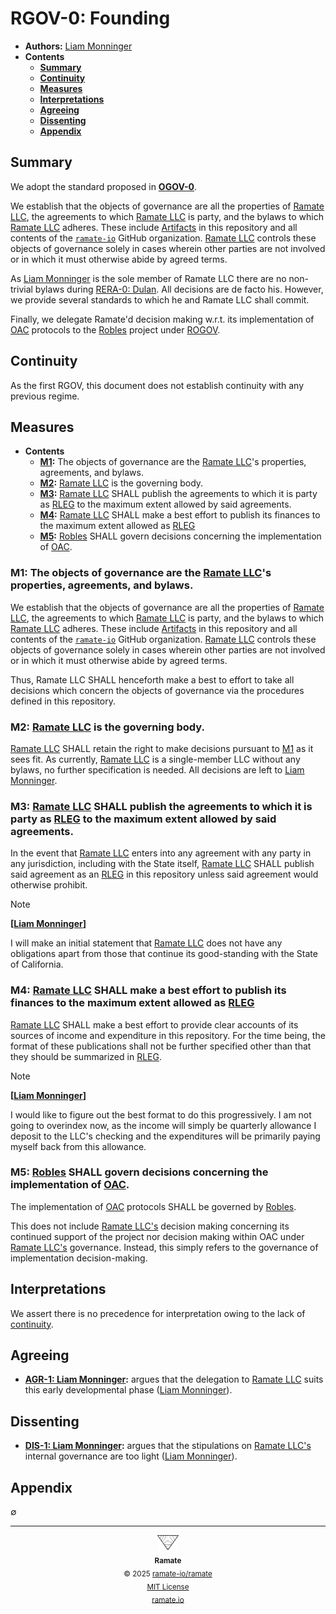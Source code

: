 # RGOV-0: Founding
- **Authors:** [Liam Monninger](mailto:liam@ramate.io)
- **Contents**
    - **[Summary](#summary)**
    - **[Continuity](#continuity)**
    - **[Measures](#measures)**
    - **[Interpretations](#interpretations)**
    - **[Agreeing](#agreeing)**
    - **[Dissenting](#dissenting)**
    - **[Appendix](#appendix)**

## Summary
We adopt the standard proposed in **[OGOV-0](https://github.com/ramate-io/oac/blob/main/ogov/oera-000-000-000-dulan/ogov-000-000-000/README.md)**.

We establish that the objects of governance are all the properties of [Ramate LLC](https://www.ramate.io), the agreements to which [Ramate LLC](https://www.ramate.io) is party, and the bylaws to which [Ramate LLC](https://www.ramate.io) adheres. These include [Artifacts](../../../rglo/rera-000-000-000-dulan/rglo-000-000-000-artifact/README.md) in this repository and all contents of the [`ramate-io`](https://github.com/ramate-io) GitHub organization. [Ramate LLC](https://www.ramate.io) controls these objects of governance solely in cases wherein other parties are not involved or in which it must otherwise abide by agreed terms.

As [Liam Monninger](mailto:liam@ramate.io) is the sole member of Ramate LLC there are no non-trivial bylaws during [RERA-0: Dulan](/rera/rera-000-000-000-dulan/README.md). All decisions are de facto his. However, we provide several standards to which he and Ramate LLC shall commit.

Finally, we delegate Ramate'd decision making w.r.t. its implementation of [OAC](https://github.com/ramate-io/oac) protocols to the [Robles](https://github.com/ramate-io/robles) project under [ROGOV](https://github.com/ramate-io/robles/tree/main/rogov).

## Continuity
As the first RGOV, this document does not establish continuity with any previous regime.

## Measures
- **Contents**
    - **[M1](#m1-the-objects-of-governance-are-the-ramate-llcs-properties-agreements-and-bylaws):** The objects of governance are the [Ramate LLC](https://www.ramate.io)'s properties, agreements, and bylaws.
    - **[M2](#m2-ramate-llc-is-the-governing-body):** [Ramate LLC](https://www.ramate.io) is the governing body.
    - **[M3](#m3-ramate-llc-shall-publish-the-agreements-to-which-it-is-party-as-rleg-to-the-maximum-extent-allowed-by-said-agreements):** [Ramate LLC](https://www.ramate.io) SHALL publish the agreements to which it is party as [RLEG](/rleg/) to the maximum extent allowed by said agreements.
    - **[M4](#m4-ramate-llc-shall-make-a-best-effort-to-publish-its-finances-to-the-maximum-extent-allowed-as-rleg):** [Ramate LLC](https://www.ramate.io) SHALL make a best effort to publish its finances to the maximum extent allowed as [RLEG](/rleg/)
    - **[M5](#m5-robles-shall-govern-decisions-concerning-the-implementation-of-oac):** [Robles](https://github.com/ramate-io/robles) SHALL govern decisions concerning the implementation of [OAC](https://www.ramate.io).

### M1: The objects of governance are the [Ramate LLC](https://www.ramate.io)'s properties, agreements, and bylaws.
We establish that the objects of governance are all the properties of [Ramate LLC](https://www.ramate.io), the agreements to which [Ramate LLC](https://www.ramate.io) is party, and the bylaws to which [Ramate LLC](https://www.ramate.io) adheres. These include [Artifacts](../../../rglo/rera-000-000-000-dulan/rglo-000-000-000-artifact/README.md) in this repository and all contents of the [`ramate-io`](https://github.com/ramate-io) GitHub organization. [Ramate LLC](https://www.ramate.io) controls these objects of governance solely in cases wherein other parties are not involved or in which it must otherwise abide by agreed terms.

Thus, Ramate LLC SHALL henceforth make a best to effort to take all decisions which concern the objects of governance via the procedures defined in this repository.

### M2: [Ramate LLC](https://www.ramate.io) is the governing body.
[Ramate LLC](https://www.ramate.io) SHALL retain the right to make decisions pursuant to [M1](#m1-artifacts-are-the-objects-of-governance) as it sees fit. As currently, [Ramate LLC](https://www.ramate.io) is a single-member LLC without any bylaws, no further specification is needed. All decisions are left to [Liam Monninger](mailto:liam@ramate.io).

### M3: [Ramate LLC](https://www.ramate.io) SHALL publish the agreements to which it is party as [RLEG](/rleg/) to the maximum extent allowed by said agreements.
In the event that [Ramate LLC](https://www.ramate.io) enters into any agreement with any party in any jurisdiction, including with the State itself, [Ramate LLC](https://www.ramate.io) SHALL  publish said agreement as an [RLEG](/rleg/) in this repository unless said agreement would otherwise prohibit.

> [!NOTE]
> **[[Liam Monninger](mailto:liam@ramate.io)]**
>
> I will make an initial statement that [Ramate LLC](https://www.ramate.io) does not have any obligations apart from those that continue its good-standing with the State of California.

### M4: [Ramate LLC](https://www.ramate.io) SHALL make a best effort to publish its finances to the maximum extent allowed as [RLEG](/rleg/)
[Ramate LLC](https://www.ramate.io) SHALL make a best effort to provide clear accounts of its sources of income and expenditure in this repository. For the time being, the format of these publications shall not be further specified other than that they should be summarized in [RLEG](/rleg/).

> [!NOTE]
> **[[Liam Monninger](mailto:liam@ramate.io)]**
>
> I would like to figure out the best format to do this progressively. I am not going to overindex now, as the income will simply be quarterly allowance I deposit to the LLC's checking and the expenditures will be primarily paying myself back from this allowance.

### M5: [Robles](https://github.com/ramate-io/robles) SHALL govern decisions concerning the implementation of [OAC](https://www.ramate.io).
The implementation of [OAC](https://github.com/ramate-io/oac) protocols SHALL be governed by [Robles](https://github.com/ramate-io/robles).

This does not include [Ramate LLC's](https://www.ramate.io) decision making concerning its continued support of the project nor decision making within OAC under [Ramate LLC's](https://www.ramate.io) governance. Instead, this simply refers to the governance of implementation decision-making.

## Interpretations
We assert there is no precedence for interpretation owing to the lack of [continuity](#continuity).

## Agreeing
- **[AGR-1: Liam Monninger](./agreeing/agr-001-liam-monninger/README.md):** argues that the delegation to [Ramate LLC](https://www.ramate.io) suits this early developmental phase ([Liam Monninger](mailto:liam@ramate.io)).

## Dissenting
- **[DIS-1: Liam Monninger](./dissenting/dis-001-liam-monninger/README.md):** argues that the stipulations on [Ramate LLC's](https://www.ramate.io) internal governance are too light ([Liam Monninger](mailto:liam@ramate.io)).

## Appendix
$\emptyset$

<!--RAMATE FOOTER: DO NOT REMOVE THIS LINE-->
---

<div align="center">
  <a href="https://github.com/ramate-io/oac">
    <picture>
      <source srcset="/assets/ramate-inverted-transparent.png" media="(prefers-color-scheme: dark)">
      <img height="24" src="/assets/ramate-transparent.png" alt="Ramate"/>
    </picture>
  </a>
  <br/>
  <sub>
    <b>Ramate</b>
    <br/>
    &copy; 2025 <a href="https://github.com/ramate-io/ramate">ramate-io/ramate</a>
    <br/>
    <a href="https://github.com/ramate-io/ramate/blob/main/LICENSE">MIT License</a>
    <br/>
    <a href="https://www.ramate.io">ramate.io</a>
  </sub>
</div>
